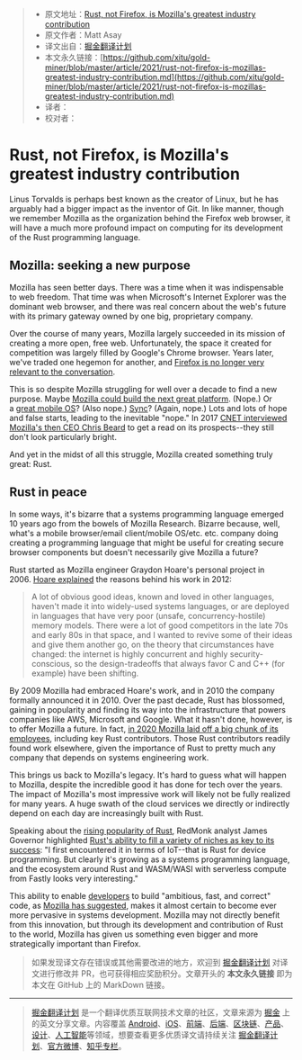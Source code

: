 > * 原文地址：[Rust, not Firefox, is Mozilla's greatest industry contribution](https://www.techrepublic.com/article/rust-not-firefox-is-mozillas-greatest-industry-contribution/)
> * 原文作者：Matt Asay
> * 译文出自：[掘金翻译计划](https://github.com/xitu/gold-miner)
> * 本文永久链接：[https://github.com/xitu/gold-miner/blob/master/article/2021/rust-not-firefox-is-mozillas-greatest-industry-contribution.md](https://github.com/xitu/gold-miner/blob/master/article/2021/rust-not-firefox-is-mozillas-greatest-industry-contribution.md)
> * 译者：
> * 校对者：

# Rust, not Firefox, is Mozilla's greatest industry contribution

Linus Torvalds is perhaps best known as the creator of Linux, but he has arguably had a bigger impact as the inventor of Git. In like manner, though we remember Mozilla as the organization behind the Firefox web browser, it will have a much more profound impact on computing for its development of the Rust programming language.

## Mozilla: seeking a new purpose

Mozilla has seen better days. There was a time when it was indispensable to web freedom. That time was when Microsoft's Internet Explorer was the dominant web browser, and there was real concern about the web's future with its primary gateway owned by one big, proprietary company.

Over the course of many years, Mozilla largely succeeded in its mission of creating a more open, free web. Unfortunately, the space it created for competition was largely filled by Google's Chrome browser. Years later, we've traded one hegemon for another, and [Firefox is no longer very relevant to the conversation](https://twitter.com/mjasay/status/902652369607036928?lang=en).

This is so despite Mozilla struggling for well over a decade to find a new purpose. Maybe [Mozilla could build the next great platform](https://www.cnet.com/news/forget-facebook-the-webs-platform-is-firefox/). (Nope.) Or a [great mobile OS](https://www.cnet.com/news/why-the-death-of-the-firefox-phone-matters/)? (Also nope.) [Sync](https://twitter.com/mjasay/status/239069091573420032)? (Again, nope.) Lots and lots of hope and false starts, leading to the inevitable "nope." In 2017 [CNET interviewed Mozilla's then CEO Chris Beard](https://www.cnet.com/news/mozilla-three-years-later-is-firefox-in-a-better-place/) to get a read on its prospects--they still don't look particularly bright.

And yet in the midst of all this struggle, Mozilla created something truly great: Rust.

## Rust in peace

In some ways, it's bizarre that a systems programming language emerged 10 years ago from the bowels of Mozilla Research. Bizarre because, well, what's a mobile browser/email client/mobile OS/etc. etc. company doing creating a programming language that might be useful for creating secure browser components but doesn't necessarily give Mozilla a future?

Rust started as Mozilla engineer Graydon Hoare's personal project in 2006. [Hoare explained](https://www.infoq.com/news/2012/08/Interview-Rust/) the reasons behind his work in 2012:

> A lot of obvious good ideas, known and loved in other languages, haven't made it into widely-used systems languages, or are deployed in languages that have very poor (unsafe, concurrency-hostile) memory models. There were a lot of good competitors in the late 70s and early 80s in that space, and I wanted to revive some of their ideas and give them another go, on the theory that circumstances have changed: the internet is highly concurrent and highly security-conscious, so the design-tradeoffs that always favor C and C++ (for example) have been shifting.

By 2009 Mozilla had embraced Hoare's work, and in 2010 the company formally announced it in 2010. Over the past decade, Rust has blossomed, gaining in popularity and finding its way into the infrastructure that powers companies like AWS, Microsoft and Google. What it hasn't done, however, is to offer Mozilla a future. In fact, [in 2020 Mozilla laid off a big chunk of its employees](https://www.zdnet.com/article/programming-language-rust-mozilla-job-cuts-have-hit-us-badly-but-heres-how-well-survive/), including key Rust contributors. Those Rust contributors readily found work elsewhere, given the importance of Rust to pretty much any company that depends on systems engineering work.

This brings us back to Mozilla's legacy. It's hard to guess what will happen to Mozilla, despite the incredible good it has done for tech over the years. The impact of Mozilla's most impressive work will likely not be fully realized for many years. A huge swath of the cloud services we directly or indirectly depend on each day are increasingly built with Rust.

Speaking about the [rising popularity of Rust](https://redmonk.com/sogrady/2021/03/01/language-rankings-1-21/), RedMonk analyst James Governor highlighted [Rust's ability to fill a variety of niches as key to its success](https://redmonk.com/rstephens/2021/03/10/language-slackchat-jan2021/): "I first encountered it in terms of IoT--that is Rust for device programming. But clearly it's growing as a systems programming language, and the ecosystem around Rust and WASM/WASI with serverless compute from Fastly looks very interesting."

This ability to enable [developers](https://www.techrepublic.com/article/how-to-become-a-developer-a-cheat-sheet/) to build "ambitious, fast, and correct" code, as [Mozilla has suggested](https://research.mozilla.org/rust/), makes it almost certain to become ever more pervasive in systems development. Mozilla may not directly benefit from this innovation, but through its development and contribution of Rust to the world, Mozilla has given us something even bigger and more strategically important than Firefox.

> 如果发现译文存在错误或其他需要改进的地方，欢迎到 [掘金翻译计划](https://github.com/xitu/gold-miner) 对译文进行修改并 PR，也可获得相应奖励积分。文章开头的 **本文永久链接** 即为本文在 GitHub 上的 MarkDown 链接。

---

> [掘金翻译计划](https://github.com/xitu/gold-miner) 是一个翻译优质互联网技术文章的社区，文章来源为 [掘金](https://juejin.im) 上的英文分享文章。内容覆盖 [Android](https://github.com/xitu/gold-miner#android)、[iOS](https://github.com/xitu/gold-miner#ios)、[前端](https://github.com/xitu/gold-miner#前端)、[后端](https://github.com/xitu/gold-miner#后端)、[区块链](https://github.com/xitu/gold-miner#区块链)、[产品](https://github.com/xitu/gold-miner#产品)、[设计](https://github.com/xitu/gold-miner#设计)、[人工智能](https://github.com/xitu/gold-miner#人工智能)等领域，想要查看更多优质译文请持续关注 [掘金翻译计划](https://github.com/xitu/gold-miner)、[官方微博](http://weibo.com/juejinfanyi)、[知乎专栏](https://zhuanlan.zhihu.com/juejinfanyi)。

